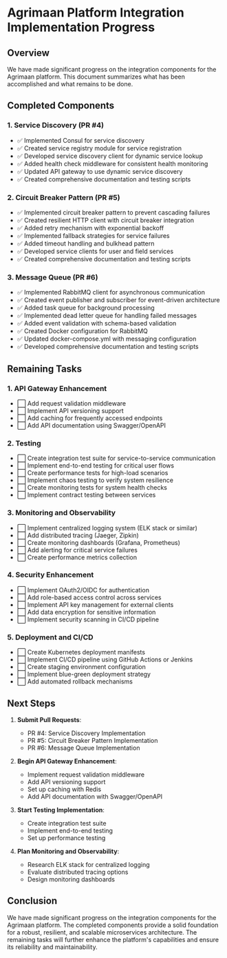 # Agrimaan Platform Integration Implementation Progress

## Overview

We have made significant progress on the integration components for the Agrimaan platform. This document summarizes what has been accomplished and what remains to be done.

## Completed Components

### 1. Service Discovery (PR #4)
- ✅ Implemented Consul for service discovery
- ✅ Created service registry module for service registration
- ✅ Developed service discovery client for dynamic service lookup
- ✅ Added health check middleware for consistent health monitoring
- ✅ Updated API gateway to use dynamic service discovery
- ✅ Created comprehensive documentation and testing scripts

### 2. Circuit Breaker Pattern (PR #5)
- ✅ Implemented circuit breaker pattern to prevent cascading failures
- ✅ Created resilient HTTP client with circuit breaker integration
- ✅ Added retry mechanism with exponential backoff
- ✅ Implemented fallback strategies for service failures
- ✅ Added timeout handling and bulkhead pattern
- ✅ Developed service clients for user and field services
- ✅ Created comprehensive documentation and testing scripts

### 3. Message Queue (PR #6)
- ✅ Implemented RabbitMQ client for asynchronous communication
- ✅ Created event publisher and subscriber for event-driven architecture
- ✅ Added task queue for background processing
- ✅ Implemented dead letter queue for handling failed messages
- ✅ Added event validation with schema-based validation
- ✅ Created Docker configuration for RabbitMQ
- ✅ Updated docker-compose.yml with messaging configuration
- ✅ Developed comprehensive documentation and testing scripts

## Remaining Tasks

### 1. API Gateway Enhancement
- ⬜ Add request validation middleware
- ⬜ Implement API versioning support
- ⬜ Add caching for frequently accessed endpoints
- ⬜ Add API documentation using Swagger/OpenAPI

### 2. Testing
- ⬜ Create integration test suite for service-to-service communication
- ⬜ Implement end-to-end testing for critical user flows
- ⬜ Create performance tests for high-load scenarios
- ⬜ Implement chaos testing to verify system resilience
- ⬜ Create monitoring tests for system health checks
- ⬜ Implement contract testing between services

### 3. Monitoring and Observability
- ⬜ Implement centralized logging system (ELK stack or similar)
- ⬜ Add distributed tracing (Jaeger, Zipkin)
- ⬜ Create monitoring dashboards (Grafana, Prometheus)
- ⬜ Add alerting for critical service failures
- ⬜ Create performance metrics collection

### 4. Security Enhancement
- ⬜ Implement OAuth2/OIDC for authentication
- ⬜ Add role-based access control across services
- ⬜ Implement API key management for external clients
- ⬜ Add data encryption for sensitive information
- ⬜ Implement security scanning in CI/CD pipeline

### 5. Deployment and CI/CD
- ⬜ Create Kubernetes deployment manifests
- ⬜ Implement CI/CD pipeline using GitHub Actions or Jenkins
- ⬜ Create staging environment configuration
- ⬜ Implement blue-green deployment strategy
- ⬜ Add automated rollback mechanisms

## Next Steps

1. **Submit Pull Requests**:
   - PR #4: Service Discovery Implementation
   - PR #5: Circuit Breaker Pattern Implementation
   - PR #6: Message Queue Implementation

2. **Begin API Gateway Enhancement**:
   - Implement request validation middleware
   - Add API versioning support
   - Set up caching with Redis
   - Add API documentation with Swagger/OpenAPI

3. **Start Testing Implementation**:
   - Create integration test suite
   - Implement end-to-end testing
   - Set up performance testing

4. **Plan Monitoring and Observability**:
   - Research ELK stack for centralized logging
   - Evaluate distributed tracing options
   - Design monitoring dashboards

## Conclusion

We have made significant progress on the integration components for the Agrimaan platform. The completed components provide a solid foundation for a robust, resilient, and scalable microservices architecture. The remaining tasks will further enhance the platform's capabilities and ensure its reliability and maintainability.